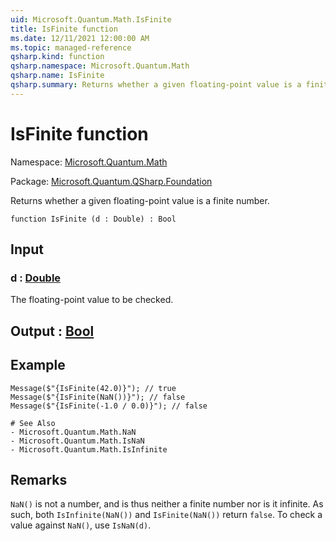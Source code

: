 ```yaml
---
uid: Microsoft.Quantum.Math.IsFinite
title: IsFinite function
ms.date: 12/11/2021 12:00:00 AM
ms.topic: managed-reference
qsharp.kind: function
qsharp.namespace: Microsoft.Quantum.Math
qsharp.name: IsFinite
qsharp.summary: Returns whether a given floating-point value is a finite number.
---
```


# IsFinite function

Namespace: [Microsoft.Quantum.Math](xref:Microsoft.Quantum.Math)

Package: [Microsoft.Quantum.QSharp.Foundation](https://nuget.org/packages/Microsoft.Quantum.QSharp.Foundation)


Returns whether a given floating-point value is a finite number.

```qsharp
function IsFinite (d : Double) : Bool
```


## Input

### d : [Double](xref:microsoft.quantum.qsharp.valueliterals#double-literals)

The floating-point value to be checked.



## Output : [Bool](xref:microsoft.quantum.qsharp.valueliterals#bool-literals)



## Example

```qsharpMessage($"{IsFinite(42.0)}"); // trueMessage($"{IsFinite(NaN())}"); // falseMessage($"{IsFinite(-1.0 / 0.0)}"); // false# See Also- Microsoft.Quantum.Math.NaN- Microsoft.Quantum.Math.IsNaN- Microsoft.Quantum.Math.IsInfinite```

## Remarks

`NaN()` is not a number, and is thus neither a finite number noris it infinite. As such, both `IsInfinite(NaN())` and `IsFinite(NaN())`return `false`. To check a value against `NaN()`, use `IsNaN(d)`.